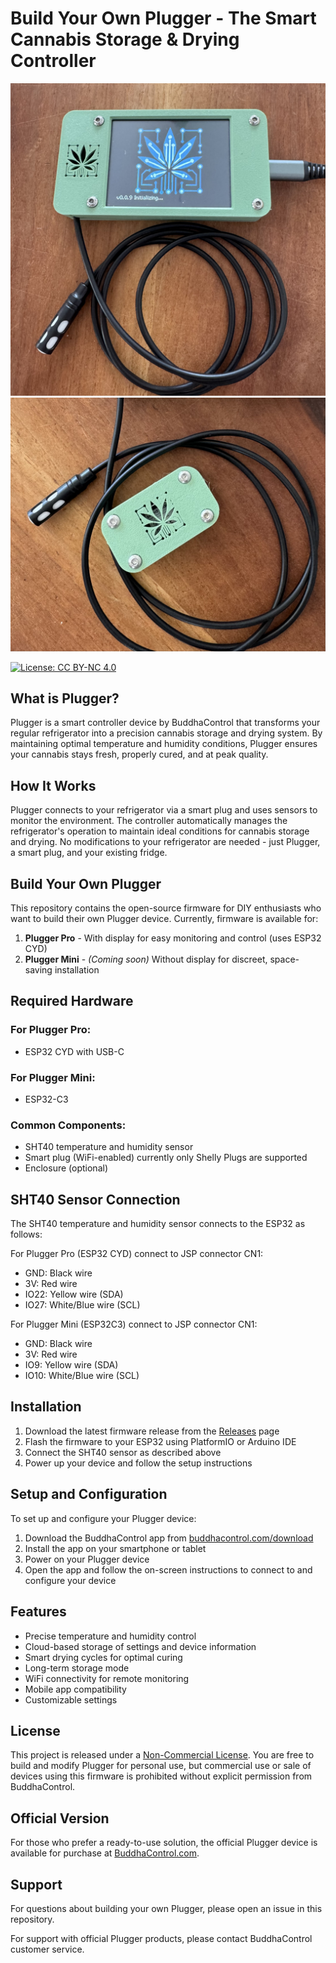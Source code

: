 # Build Your Own Plugger - The Smart Cannabis Storage & Drying Controller

![Plugger Pro](images/plugger_pro.jpg)
![Plugger Mini](images/plugger_mini.jpg)

[![License: CC BY-NC 4.0](https://licensebuttons.net/l/by-nc/4.0/88x31.png)](https://creativecommons.org/licenses/by-nc/4.0/)

## What is Plugger?

Plugger is a smart controller device by BuddhaControl that transforms your regular refrigerator into a precision cannabis storage and drying system. By maintaining optimal temperature and humidity conditions, Plugger ensures your cannabis stays fresh, properly cured, and at peak quality.

## How It Works

Plugger connects to your refrigerator via a smart plug and uses sensors to monitor the environment. The controller automatically manages the refrigerator's operation to maintain ideal conditions for cannabis storage and drying. No modifications to your refrigerator are needed - just Plugger, a smart plug, and your existing fridge.

## Build Your Own Plugger

This repository contains the open-source firmware for DIY enthusiasts who want to build their own Plugger device. Currently, firmware is available for:

1. **Plugger Pro** - With display for easy monitoring and control (uses ESP32 CYD)
2. **Plugger Mini** - *(Coming soon)* Without display for discreet, space-saving installation

## Required Hardware

### For Plugger Pro:
- ESP32 CYD with USB-C

### For Plugger Mini:
- ESP32-C3 

### Common Components:
- SHT40 temperature and humidity sensor
- Smart plug (WiFi-enabled) currently only Shelly Plugs are supported
- Enclosure (optional)

## SHT40 Sensor Connection

The SHT40 temperature and humidity sensor connects to the ESP32 as follows:

For Plugger Pro (ESP32 CYD) connect to JSP connector CN1:
- GND: Black wire
- 3V: Red wire
- IO22: Yellow wire (SDA)
- IO27: White/Blue wire (SCL)

For Plugger Mini (ESP32C3) connect to JSP connector CN1:
- GND: Black wire
- 3V: Red wire
- IO9: Yellow wire (SDA)
- IO10: White/Blue wire (SCL)

## Installation

1. Download the latest firmware release from the [Releases](https://github.com/buddhacontrol/plugger/releases) page
2. Flash the firmware to your ESP32 using PlatformIO or Arduino IDE
3. Connect the SHT40 sensor as described above
4. Power up your device and follow the setup instructions

## Setup and Configuration

To set up and configure your Plugger device:

1. Download the BuddhaControl app from [buddhacontrol.com/download](https://buddhacontrol.com/download)
2. Install the app on your smartphone or tablet
3. Power on your Plugger device
4. Open the app and follow the on-screen instructions to connect to and configure your device

## Features

- Precise temperature and humidity control
- Cloud-based storage of settings and device information
- Smart drying cycles for optimal curing
- Long-term storage mode
- WiFi connectivity for remote monitoring
- Mobile app compatibility
- Customizable settings

## License

This project is released under a [Non-Commercial License](LICENSE). You are free to build and modify Plugger for personal use, but commercial use or sale of devices using this firmware is prohibited without explicit permission from BuddhaControl.

## Official Version

For those who prefer a ready-to-use solution, the official Plugger device is available for purchase at [BuddhaControl.com](https://buddhacontrol.com).

## Support

For questions about building your own Plugger, please open an issue in this repository.

For support with official Plugger products, please contact BuddhaControl customer service.
